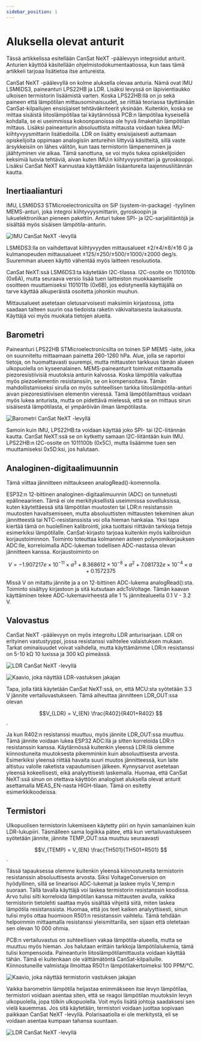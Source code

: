 ```yaml
---
sidebar_position: 1
---
```


# Aluksella olevat anturit

Tässä artikkelissa esitellään CanSat NeXT -päälevyyn integroidut anturit. Anturien käyttöä käsitellään ohjelmistodokumentaatiossa, kun taas tämä artikkeli tarjoaa lisätietoa itse antureista.

CanSat NeXT -päälevyllä on kolme aluksella olevaa anturia. Nämä ovat IMU LSM6DS3, paineanturi LPS22HB ja LDR. Lisäksi levyssä on läpivientiaukko ulkoisen termistorin lisäämistä varten. Koska LPS22HB:llä on jo sekä paineen että lämpötilan mittausominaisuudet, se riittää teoriassa täyttämään CanSat-kilpailujen ensisijaiset tehtäväkriteerit yksinään. Kuitenkin, koska se mittaa sisäistä liitoslämpötilaa tai käytännössä PCB:n lämpötilaa kyseisellä kohdalla, se ei useimmissa kokoonpanoissa ole hyvä ilmakehän lämpötilan mittaus. Lisäksi paineanturin absoluuttista mittausta voidaan tukea IMU-kiihtyvyysmittarin lisätiedoilla. LDR on lisätty ensisijaisesti auttamaan opiskelijoita oppimaan analogisiin antureihin liittyviä käsitteitä, sillä vaste ärsykkeisiin on lähes välitön, kun taas termistorin lämpeneminen ja jäähtyminen vie aikaa. Tämä sanottuna, se voi myös tukea opiskelijoiden keksimiä luovia tehtäviä, aivan kuten IMU:n kiihtyvyysmittari ja gyroskooppi. Lisäksi CanSat NeXT kannustaa käyttämään lisäantureita laajennusliitännän kautta.

## Inertiaalianturi

IMU, LSM6DS3 STMicroelectronicsilta on SiP (system-in-package) -tyylinen MEMS-anturi, joka integroi kiihtyvyysmittarin, gyroskoopin ja lukuelektroniikan pieneen pakettiin. Anturi tukee SPI- ja I2C-sarjaliitäntöjä ja sisältää myös sisäisen lämpötila-anturin.

![IMU CanSat NeXT -levyllä](./img/imu.png)

LSM6DS3:lla on vaihdettavat kiihtyvyyden mittausalueet ±2/±4/±8/±16 G ja kulmanopeuden mittausalueet ±125/±250/±500/±1000/±2000 deg/s. Suuremman alueen käyttö vähentää myös laitteen resoluutiota.

CanSat NeXT:ssä LSM6DS3:ta käytetään I2C-tilassa. I2C-osoite on 1101010b (0x6A), mutta seuraava versio lisää tuen laitteiston muokkaamiselle osoitteen muuttamiseksi 1101011b (0x6B), jos edistyneellä käyttäjällä on tarve käyttää alkuperäistä osoitetta johonkin muuhun.

Mittausalueet asetetaan oletusarvoisesti maksimiin kirjastossa, jotta saadaan talteen suurin osa tiedoista raketin väkivaltaisesta laukaisusta. Käyttäjä voi myös muokata tietojen alueita.

## Barometri

Paineanturi LPS22HB STMicroelectronicsilta on toinen SiP MEMS -laite, joka on suunniteltu mittaamaan painetta 260-1260 hPa. Alue, jolla se raportoi tietoja, on huomattavasti suurempi, mutta mittausten tarkkuus tämän alueen ulkopuolella on kyseenalainen. MEMS-paineanturit toimivat mittaamalla piezoresistiivisiä muutoksia anturin kalvossa. Koska lämpötila vaikuttaa myös piezoelementin resistanssiin, se on kompensoitava. Tämän mahdollistamiseksi sirulla on myös suhteellisen tarkka liitoslämpötila-anturi aivan piezoresistiivisen elementin vieressä. Tämä lämpötilamittaus voidaan myös lukea anturista, mutta on pidettävä mielessä, että se on mittaus sirun sisäisestä lämpötilasta, ei ympäröivän ilman lämpötilasta.

![Barometri CanSat NeXT -levyllä](./img/barometer.png)

Samoin kuin IMU, LPS22HB:ta voidaan käyttää joko SPI- tai I2C-liitännän kautta. CanSat NeXT:ssä se on kytketty samaan I2C-liitäntään kuin IMU. LPS22HB:n I2C-osoite on 1011100b (0x5C), mutta lisäämme tuen sen muuttamiseksi 0x5D:ksi, jos halutaan.

## Analoginen-digitaalimuunnin

Tämä viittaa jännitteen mittaukseen analogRead()-komennolla.

ESP32:n 12-bittinen analoginen-digitaalimuunnin (ADC) on tunnetusti epälineaarinen. Tämä ei ole merkityksellistä useimmissa sovelluksissa, kuten käytettäessä sitä lämpötilan muutosten tai LDR:n resistanssin muutosten havaitsemiseen, mutta absoluuttisten mittausten tekeminen akun jännitteestä tai NTC-resistanssista voi olla hieman hankalaa. Yksi tapa kiertää tämä on huolellinen kalibrointi, joka tuottaisi riittävän tarkkoja tietoja esimerkiksi lämpötilalle. CanSat-kirjasto tarjoaa kuitenkin myös kalibroidun korjaustoiminnon. Toiminto toteuttaa kolmannen asteen polynomikorjauksen ADC:lle, korreloimalla ADC-lukeman todellisen ADC-nastassa olevan jännitteen kanssa. Korjaustoiminto on

$$V = -1.907217e \times 10^{-11} \times a^3 + 8.368612 \times 10^{-8} \times a^2 + 7.081732e \times 10^{-4} \times a + 0.1572375$$

Missä V on mitattu jännite ja a on 12-bittinen ADC-lukema analogRead():sta. Toiminto sisältyy kirjastoon ja sitä kutsutaan adcToVoltage. Tämän kaavan käyttäminen tekee ADC-lukemavirheestä alle 1 % jännitealueella 0.1 V - 3.2 V.

## Valovastus

CanSat NeXT -päälevyyn on myös integroitu LDR anturisarjaan. LDR on erityinen vastustyyppi, jossa resistanssi vaihtelee valaistuksen mukaan. Tarkat ominaisuudet voivat vaihdella, mutta käyttämämme LDR:n resistanssi on 5-10 kΩ 10 luxissa ja 300 kΩ pimeässä.

![LDR CanSat NeXT -levyllä](./img/LDR.png)

![Kaavio, joka näyttää LDR-vastuksen jakajan](./img/division.png)

Tapa, jolla tätä käytetään CanSat NeXT:ssä, on, että MCU:sta syötetään 3.3 V jännite vertailuvastukseen. Tämä aiheuttaa jännitteen LDR_OUT:ssa olevan

$$V_{LDR} = V_{EN} \frac{R402}{R401+R402} $$.

Ja kun R402:n resistanssi muuttuu, myös jännite LDR_OUT:ssa muuttuu. Tämä jännite voidaan lukea ESP32 ADC:llä ja sitten korreloida LDR:n resistanssin kanssa. Käytännössä kuitenkin yleensä LDR:llä olemme kiinnostuneita muutoksesta pikemminkin kuin absoluuttisesta arvosta. Esimerkiksi yleensä riittää havaita suuri muutos jännitteessä, kun laite altistuu valolle raketista vapautumisen jälkeen. Kynnysarvot asetetaan yleensä kokeellisesti, eikä analyyttisesti laskemalla. Huomaa, että CanSat NeXT:ssä sinun on otettava käyttöön analogiset aluksella olevat anturit asettamalla MEAS_EN-nasta HIGH-tilaan. Tämä on esitetty esimerkkikoodeissa.

## Termistori

Ulkopuolisen termistorin lukemiseen käytetty piiri on hyvin samanlainen kuin LDR-lukupiiri. Täsmälleen sama logiikka pätee, että kun vertailuvastukseen syötetään jännite, jännite TEMP_OUT:ssa muuttuu seuraavasti

$$V_{TEMP} = V_{EN} \frac{TH501}{TH501+R501} $$.

Tässä tapauksessa olemme kuitenkin yleensä kiinnostuneita termistorin resistanssin absoluuttisesta arvosta. Siksi VoltageConversion on hyödyllinen, sillä se linearisoi ADC-lukemat ja laskee myös V_temp:n suoraan. Tällä tavalla käyttäjä voi laskea termistorin resistanssin koodissa. Arvo tulisi silti korreloida lämpötilan kanssa mittausten avulla, vaikka termistorin tietolehti saattaa myös sisältää vihjeitä siitä, miten laskea lämpötila resistanssista. Huomaa, että jos teet kaiken analyyttisesti, sinun tulisi myös ottaa huomioon R501:n resistanssin vaihtelu. Tämä tehdään helpoimmin mittaamalla resistanssi yleismittarilla, sen sijaan että oletetaan sen olevan 10 000 ohmia.

PCB:n vertailuvastus on suhteellisen vakaa lämpötila-alueella, mutta se muuttuu myös hieman. Jos halutaan erittäin tarkkoja lämpötilalukemia, tämä tulisi kompensoida. Paineanturin liitoslämpötilamittausta voidaan käyttää tähän. Tämä ei kuitenkaan ole välttämätöntä CanSat-kilpailuille. Kiinnostuneille valmistaja ilmoittaa R501:n lämpötilakertoimeksi 100 PPM/°C.

![Kaavio, joka näyttää termistorin vastuksen jakajan](./img/thermistor.png)

Vaikka barometrin lämpötila heijastaa enimmäkseen itse levyn lämpötilaa, termistori voidaan asentaa siten, että se reagoi lämpötilan muutoksiin levyn ulkopuolella, jopa tölkin ulkopuolella. Voit myös lisätä johtoja saadaksesi sen vielä kauemmas. Jos sitä käytetään, termistori voidaan juottaa sopivaan paikkaan CanSat NeXT -levyllä. Polarisaatiolla ei ole merkitystä, eli se voidaan asentaa kumpaan tahansa suuntaan.

![LDR CanSat NeXT -levyllä](./img/thermistor_holes.png)